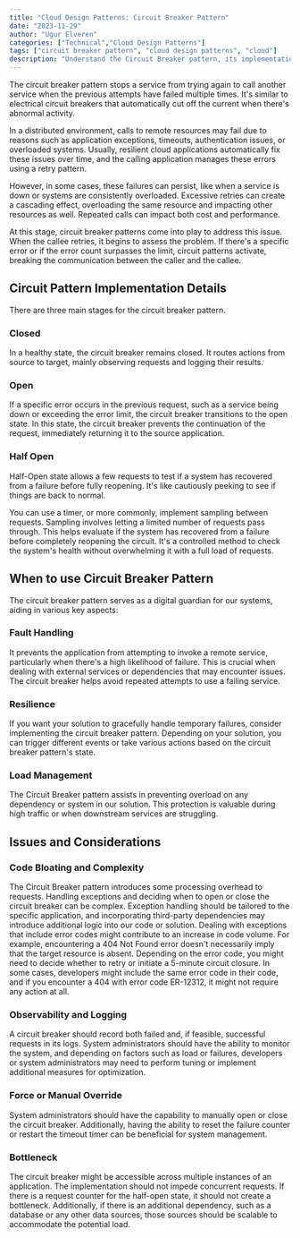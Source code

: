 ```yaml
---
title: "Cloud Design Patterns: Circuit Breaker Pattern"
date: "2023-11-29"
author: "Ugur Elveren"
categories: ["Technical","Cloud Design Patterns"]
tags: ["circuit breaker pattern", "cloud design patterns", "cloud"]
description: "Understand the Circuit Breaker pattern, its implementation, and how it improves resiliency in cloud-based distributed systems."
---
```



The circuit breaker pattern stops a service from trying again to call another service when the previous attempts have failed multiple times. It's similar to electrical circuit breakers that automatically cut off the current when there's abnormal activity.

In a distributed environment, calls to remote resources may fail due to reasons such as application exceptions, timeouts, authentication issues, or overloaded systems. Usually, resilient cloud applications automatically fix these issues over time, and the calling application manages these errors using a retry pattern.

However, in some cases, these failures can persist, like when a service is down or systems are consistently overloaded. Excessive retries can create a cascading effect, overloading the same resource and impacting other resources as well. Repeated calls can impact both cost and performance.

At this stage, circuit breaker patterns come into play to address this issue. When the callee retries, it begins to assess the problem. If there's a specific error or if the error count surpasses the limit, circuit patterns activate, breaking the communication between the caller and the callee.

## Circuit Pattern Implementation Details

There are three main stages for the circuit breaker pattern.

### Closed

In a healthy state, the circuit breaker remains closed. It routes actions from source to target, mainly observing requests and logging their results.

### Open

If a specific error occurs in the previous request, such as a service being down or exceeding the error limit, the circuit breaker transitions to the open state. In this state, the circuit breaker prevents the continuation of the request, immediately returning it to the source application.

### Half Open

Half-Open state allows a few requests to test if a system has recovered from a failure before fully reopening. It's like cautiously peeking to see if things are back to normal.

You can use a timer, or more commonly, implement sampling between requests. Sampling involves letting a limited number of requests pass through. This helps evaluate if the system has recovered from a failure before completely reopening the circuit. It's a controlled method to check the system's health without overwhelming it with a full load of requests.

## When to use Circuit Breaker Pattern

The circuit breaker pattern serves as a digital guardian for our systems, aiding in various key aspects:

### Fault Handling

It prevents the application from attempting to invoke a remote service, particularly when there's a high likelihood of failure. This is crucial when dealing with external services or dependencies that may encounter issues. The circuit breaker helps avoid repeated attempts to use a failing service.

### Resilience

If you want your solution to gracefully handle temporary failures, consider implementing the circuit breaker pattern. Depending on your solution, you can trigger different events or take various actions based on the circuit breaker pattern's state.

### Load Management

The Circuit Breaker pattern assists in preventing overload on any dependency or system in our solution. This protection is valuable during high traffic or when downstream services are struggling.

## Issues and Considerations

### Code Bloating and Complexity

The Circuit Breaker pattern introduces some processing overhead to requests. Handling exceptions and deciding when to open or close the circuit breaker can be complex. Exception handling should be tailored to the specific application, and incorporating third-party dependencies may introduce additional logic into our code or solution. Dealing with exceptions that include error codes might contribute to an increase in code volume. For example, encountering a 404 Not Found error doesn't necessarily imply that the target resource is absent. Depending on the error code, you might need to decide whether to retry or initiate a 5-minute circuit closure. In some cases, developers might include the same error code in their code, and if you encounter a 404 with error code ER-12312, it might not require any action at all.

### Observability and Logging

A circuit breaker should record both failed and, if feasible, successful requests in its logs. System administrators should have the ability to monitor the system, and depending on factors such as load or failures, developers or system administrators may need to perform tuning or implement additional measures for optimization.

### Force or Manual Override

System administrators should have the capability to manually open or close the circuit breaker. Additionally, having the ability to reset the failure counter or restart the timeout timer can be beneficial for system management.

### Bottleneck

The circuit breaker might be accessible across multiple instances of an application. The implementation should not impede concurrent requests. If there is a request counter for the half-open state, it should not create a bottleneck. Additionally, if there is an additional dependency, such as a database or any other data sources, those sources should be scalable to accommodate the potential load.
